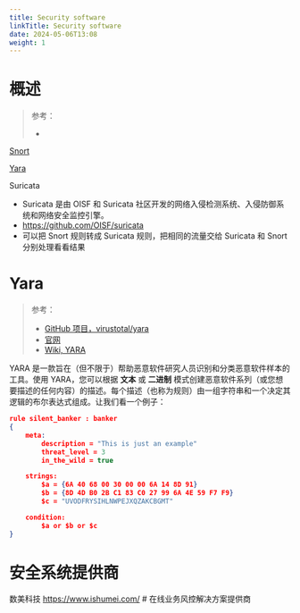 ```yaml
---
title: Security software
linkTitle: Security software
date: 2024-05-06T13:08
weight: 1
---
```



# 概述

> 参考：
>
> -

[Snort](/docs/7.信息安全/Security%20software/Snort.md)

[Yara](#yara)

Suricata

- Suricata 是由 OISF 和 Suricata 社区开发的网络入侵检测系统、入侵防御系统和网络安全监控引擎。
- https://github.com/OISF/suricata
- 可以把 Snort 规则转成 Suricata 规则，把相同的流量交给 Suricata 和 Snort 分别处理看看结果

# Yara

> 参考：
>
> - [GitHub 项目，virustotal/yara](https://github.com/virustotal/yara)
> - [官网](https://virustotal.github.io/yara/)
> - [Wiki, YARA](https://en.wikipedia.org/wiki/YARA)

YARA 是一款旨在（但不限于）帮助恶意软件研究人员识别和分类恶意软件样本的工具。使用 YARA，您可以根据 **文本** 或 **二进制** 模式创建恶意软件系列（或您想要描述的任何内容）的描述。每个描述（也称为规则）由一组字符串和一个决定其逻辑的布尔表达式组成。让我们看一个例子：

```json
rule silent_banker : banker
{
    meta:
        description = "This is just an example"
        threat_level = 3
        in_the_wild = true

    strings:
        $a = {6A 40 68 00 30 00 00 6A 14 8D 91}
        $b = {8D 4D B0 2B C1 83 C0 27 99 6A 4E 59 F7 F9}
        $c = "UVODFRYSIHLNWPEJXQZAKCBGMT"

    condition:
        $a or $b or $c
}
```

# 安全系统提供商

数美科技 https://www.ishumei.com/ # 在线业务风控解决方案提供商
